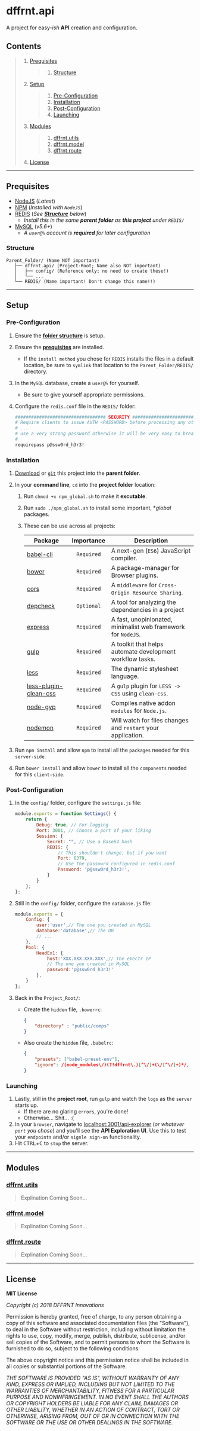 # dffrnt.api
A project for easy-_ish_ **API** creation and configuration.

## Contents

> 1. [Prequisites](#prequisites)
>    > 1. [Structure](#structure)
> 1. [Setup](#setup)
>    > 1. [Pre-Configuration](#pre-configuration)
>    > 1. [Installation](#installation)
>    > 1. [Post-Configuration](#post-configuration)
>    > 1. [Launching](#launching)
> 1. [Modules](#modules)
>    > 1. [dffrnt.utils](#dffrntutils)
>    > 1. [dffrnt.model](#dffrntmodel)
>    > 1. [dffrnt.route](#dffrntroute)
> 1. [License](#license)

---
## Prequisites
* [NodeJS](https://nodejs.org/en/) (_Latest_)
* [NPM](https://nodejs.org/en/) (_Installed with `NodeJS`_)
* [REDIS](https://redis.io/download) (_See **[Structure](#structure)** below_)
  * _Install this in the same **parent folder** as **this project** under `REDIS/`_
* [MySQL](https://dev.mysql.com/downloads/mysql/) (_v5.6+_)
  * _A `user@%` account is **required** for later configuration_
  
### Structure

```
Parent_Folder/ (Name NOT important)
   ├── dffrnt.api/ (Project-Root; Name also NOT important)
   │   ├── config/ (Reference only; no need to create these!)
   │   └── ...
   └── REDIS/ (Name important! Don't change this name!!)
```

---
## Setup

### Pre-Configuration
1. Ensure the **[folder structure](#structure)** is setup.
1. Ensure the **[prequisites](#prequisites)** are installed.
   * If the `install method` you chose for `REDIS` installs the files in a default location, be sure to `symlink` that location to the `Parent_Folder/REDIS/` directory.
1. In the `MySQL` database, create a `user@%` for yourself.
   * Be sure to give yourself appropriate permissions.
1. Configure the `redis.conf` file in the `REDIS/` folder:

   ```bash
   ################################## SECURITY ###################################
   # Require clients to issue AUTH <PASSWORD> before processing any other
   # ...
   # use a very strong password otherwise it will be very easy to break.
   #
   requirepass p@ssw0rd_h3r3!
   ```

### Installation
1. [Download](https://github.com/LeShaunJ/dffrnt.api/archive/master.zip) or [`git`](https://github.com/LeShaunJ/dffrnt.api.git) this project into the **parent folder**.
1. In your **command line**, `cd` into the **project folder** location:
   1. Run `chmod +x npm_global.sh` to make it **excutable**.
   1. Run `sudo ./npm_global.sh` to install some important, **global* packages.
   1. These can be use across all projects:

      | Package | Importance | Description |
      | --- | :---: | --- |
      | [babel-cli](https://www.npmjs.com/package/babel-cli) |  `Required`  | A next-gen (`ES6`) JavaScript compiler. |
      | [bower](https://www.npmjs.com/package/bower) |  `Required`  | A package-manager for Browser plugins. |
      | [cors](https://www.npmjs.com/package/cors) |  `Required`  | A `middleware` for `Cross-Origin Resource Sharing`. |
      | [depcheck](https://www.npmjs.com/package/depcheck) |  `Optional`  | A tool for analyzing the dependencies in a project |
      | [express](https://www.npmjs.com/package/express) |  `Required`  | A fast, unopinionated, minimalist web framework for `NodeJS`. |
      | [gulp](https://www.npmjs.com/package/gulp) |  `Required`  | A toolkit that helps automate development workflow tasks. |
      | [less](https://www.npmjs.com/package/less) |  `Required`  | The dynamic stylesheet language. |
      | [less-plugin-clean-css](https://www.npmjs.com/package/less-plugin-clean-css) |  `Required`  | A `gulp` plugin for `LESS -> CSS` using `clean-css`. |
      | [node-gyp](https://www.npmjs.com/package/node-gyp) |  `Required`  | Compiles native addon `modules` for `Node.js`. |
      | [nodemon](https://www.npmjs.com/package/nodemon) |  `Required`  | Will watch for files changes and `restart` your application. |

1. Run `npm install` and allow `npm` to install all the `packages` needed for this `server-side`.
1. Run `bower install` and allow `bower` to install all the `components` needed for this `client-side`.

### Post-Configuration
1. In the `config/` folder, configure the `settings.js` file:

   ```javascript
   module.exports = function Settings() {
       return {
           Debug: true, // For logging
           Port: 3001, // Choose a port of your liking
           Session: {
               Secret: "", // Use a Base64 hash 
               REDIS: {
                   // This shouldn't change, but if you want
                   Port: 6379, 
                   // Use the passowrd configured in redis.conf
                   Password: 'p@ssw0rd_h3r3!',
               }
           }
       };  
   };
   ```
1. Still in the `config/` folder, configure the `database.js` file:
   
     ```javascript
     module.exports = {
         Config: {
             user:'user',// The one you created in MySQL
             database:'database',// The DB
             // ...
         },
         Pool: {
             HeadEx1: {
                 host:'XXX.XXX.XXX.XXX',// The eVectr IP
                 // The one you created in MySQL 
                 password:'p@ssw0rd_h3r3!' 
             },
         }
     };
     ```
1. Back in the `Project_Root/`: 
   * Create the `hidden` file, `.bowerrc`:
   
      ```json
      {
          "directory" : "public/comps"
      }
      ```
   * Also create the `hidden` file, `.babelrc`:
   
      ```json
      {
          "presets": ["babel-preset-env"],
          "ignore": /(node_modules\/)(?!dffrnt\.)[^\/]+(\/[^\/]+)*/,
      }
      ```

### Launching
1. Lastly, still in the **project root**, run `gulp` and watch the `logs` as the `server` starts up.
   * If there are no glaring `errors`, you're done!
   * Otherwise... Shit... :(
1. In your `browser`, navigate to [localhost:3001/api-explorer](http://localhost:3001/api-explorer) (_or whatever `port` you chose_) and you'll see the **API Exploration UI**. Use this to test your `endpoints` and/or `signle sign-on` functionality.
1. Hit <kbd>CTRL</kbd>+<kbd>C</kbd> to `stop` the server.

---
## Modules

### [dffrnt.utils](https://github.com/DFFR-NT/dffrnt.utils)
> Explination Coming Soon...

### [dffrnt.model](https://github.com/DFFR-NT/dffrnt.model)
> Explination Coming Soon...

### [dffrnt.route](https://github.com/DFFR-NT/dffrnt.route)
> Explination Coming Soon...

---
## License

**MIT License**

_Copyright (c) 2018 DFFRNT Innovations_

Permission is hereby granted, free of charge, to any person obtaining a copy
of this software and associated documentation files (the "Software"), to deal
in the Software without restriction, including without limitation the rights
to use, copy, modify, merge, publish, distribute, sublicense, and/or sell
copies of the Software, and to permit persons to whom the Software is
furnished to do so, subject to the following conditions:

The above copyright notice and this permission notice shall be included in all
copies or substantial portions of the Software.

_THE SOFTWARE IS PROVIDED "AS IS", WITHOUT WARRANTY OF ANY KIND, EXPRESS OR
IMPLIED, INCLUDING BUT NOT LIMITED TO THE WARRANTIES OF MERCHANTABILITY,
FITNESS FOR A PARTICULAR PURPOSE AND NONINFRINGEMENT. IN NO EVENT SHALL THE
AUTHORS OR COPYRIGHT HOLDERS BE LIABLE FOR ANY CLAIM, DAMAGES OR OTHER
LIABILITY, WHETHER IN AN ACTION OF CONTRACT, TORT OR OTHERWISE, ARISING FROM,
OUT OF OR IN CONNECTION WITH THE SOFTWARE OR THE USE OR OTHER DEALINGS IN THE
SOFTWARE._
